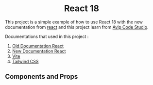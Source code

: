 <h1 style="text-align: center">React 18</h1>

This project is a simple example of how to use React 18 with the new documentation from [react](https://react.dev/) and this project learn from [Avip Code Studio](https://www.youtube.com/@vipcodestudio).

Documentations that used in this project :
1. [Old Documentation React](https://legacy.reactjs.org/)
2. [New Documentation React](https://react.dev/)
3. [Vite](https://vitejs.dev/)
4. [Tailwind CSS](https://tailwindcss.com/)

## Components and Props

